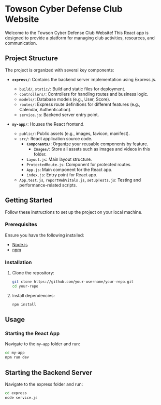 # Towson Cyber Defense Club Website

Welcome to the Towson Cyber Defense Club Website! This React app is designed to provide a platform for managing club activities, resources, and communication.

## Project Structure

The project is organized with several key components:

- **`express/`**: Contains the backend server implementation using Express.js.
  - `build/`, `static/`: Build and static files for deployment.
  - `controllers/`: Controllers for handling routes and business logic.
  - `models/`: Database models (e.g., User, Score).
  - `routes/`: Express route definitions for different features (e.g., Calendar, Authentication).
  - `service.js`: Backend server entry point.

- **`my-app/`**: Houses the React frontend.
  - `public/`: Public assets (e.g., images, favicon, manifest).
  - `src/`: React application source code.
    - **`Components/`**: Organize your reusable components by feature.
      - **`Images/`**: Store all assets such as images and videos in this folder.
    - `Layout.js`: Main layout structure.
    - `ProtectedRoute.js`: Component for protected routes.
    - `App.js`: Main component for the React app.
    - `index.js`: Entry point for React app.
  - `App.test.js`, `reportWebVitals.js`, `setupTests.js`: Testing and performance-related scripts.

  

## Getting Started

Follow these instructions to set up the project on your local machine.

### Prerequisites

Ensure you have the following installed:

- [Node.js](https://nodejs.org/)
- [npm](https://www.npmjs.com/)

### Installation

1. Clone the repository:

    ```bash
    git clone https://github.com/your-username/your-repo.git
    cd your-repo
    ```

2. Install dependencies:

    ```bash
    npm install
    ```

## Usage

### Starting the React App

Navigate to the `my-app` folder and run:

```bash
cd my-app
npm run dev

```
## Starting the Backend Server

Navigate to the express folder and run:


```bash
cd express
node service.js
```
